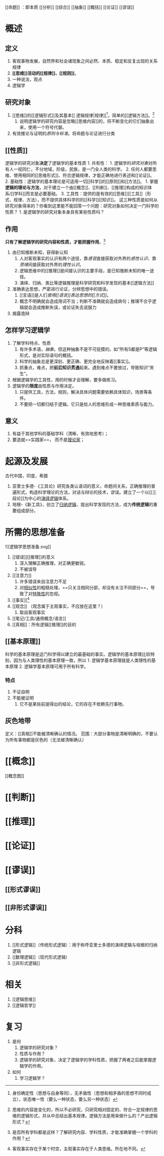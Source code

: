 [[命题]] ：即本质
[[分析]] 
[[综合]] 
[[抽象]] 
[[概括]] 
[[论证]] 
[[谬误]] 
# 概述
## 定义
1. 客观事物发展，自然界和社会诸现象之间必然、本质、稳定和反复出现的关系规律
2. **[[思维]]活动的[[规律]]、[[规则]]**。
3. 一种说法，观点
4. 逻辑学
## 研究对象
1. [[思维]]的[[逻辑形式]]及其基本[[ 逻辑规律|规律]][^4]，简单的[[逻辑方法]]。[^2]
	1. 说明逻辑学的研究内容是忽略[[思维内容]]的，将不断变化的它们抽象出来，使用一个符号代替。
2. 有效推论与证明的*原则与标准*。将命题与论证进行分类
## [[性质]] 
逻辑学的研究对象**决定**了逻辑学的基本性质
	1. 共有性：
		1. 逻辑学的*研究对象*对所有人一视同仁，不分地域，阶级，民族，是一门全人类的科学。
		2. 任何人都要思维、使用相同的[[思维形式]]、符合逻辑规律，才能正确地进行表述和[[论证]]。
	2. 基础性：逻辑学的基本理论是可适用一切[[科学]]的[[原则]]和[[方法]]。
		1. 掌握**逻辑的理论与方法**，对于建立一个由[[概念]]、[[判断]]、[[推理]]构成的知识体系/[[学科]]而言是必要基础。
	3. 工具性：提供的是有效的[[思维]][[工具]]（形式、规律、方法），而不提供具体科学的的[[科学]][[知识]]。
这三种性质是如何从研究对象得来的？你看到这里能不能回答一个问题：研究对象如何决定一门科学的性质？
	1. 是逻辑学的研究对象本身具有某些性质吗？
## 作用
**只有了解逻辑学的研究内容和性质，才能把握作用**。[^3] 
1. 由已知推断未知，获得新认知
	1. 人对客观事实的认识有两个途径，靠*感官*直接获取对外界的*感性认识*、靠*思维*间接获取对外界的*理性认识*。
	2. 逻辑思维中的[[推理]]是间接认识的主要手段，是已知推断未知的唯一途径。
	3. 演绎、归纳、类比等逻辑推理是科学研究和科学发现的基本[[逻辑方法]] 
2. 准确表达思想，严密进行论证，分辨思想中的错误。
	1. [[言语]]是人们*使用[[语言]]表达思想的[[方式]]*。
	2. 概念不明确就会造成用词不当；判断不准确就会造成病句；推理不合乎逻辑就会造成推断失误，或论证失去说服力
3. 揭露诡辩
## 怎样学习逻辑学
1. 了解学科特点、性质
	1. 有许多术语，*抽象*。但这种抽象不是不可捉摸的。如“所有S都是P”等逻辑形式，是对实际语句的概括。
	2. 科学的抽象总是更深刻、更正确、更完全地反映着[[事实]]。
	3. 抓重点，难点，把**前后知识贯通**起来。遇到难点不要放过，导致知识“夹生”。
2. 根据逻辑学的工具性，用的时候才会理解，要多做练习。
3. 逻辑学的**限度**由性质与作用决定。
	1. 只提供工具，方法，规则，解决具体问题需要依赖具体知识，场景等条件。
	2. 不要把一切都归结于逻辑。它只是给人的思维形成一种思维素质与能力。
## 意义
1. 有益于其他学科的基础学科（清晰、有效地思考）；
2. 要造就==实践家==， 而不是<u>理论家</u>；
# 起源及发展
古代中国，印度，希腊
1. 亚里士多德-《工具论》研究各类认语词的意义，命题间关系，正确推理的普遍形式，构造科学理论的方法，对话与辩论的技术，谬误。建立了一个以[[三段论]]为中心的<u>演绎逻辑</u>体系。
2. 培根-《新工具》，创立了<u>归纳逻辑</u>，提出科学发现的方法，成为**传统逻辑**的重要组成部分。
# 所需的思想准备
![[逻辑学思想准备.svg]]
1. [[错误]][[推理]]的意义
	1. 深入理解正确推理，对正确更敏锐。
	2. 不被误导
2. [[注意力]] 
	1. 许多错误来自注意力不足
	2. 对<u>相似性</u>的粗糙处理，==只关注相同分部，却没有关注不同部分==，导致了对<u>特殊性</u>的忽视。
3. [[事实]][^1] 
4. [[观念]] （观念属于主观事实，不应放在这里？）
	1. 取自客观事实
5. [[笔记/工具/通用概念/语言]] 
6. [[真相]]：所有逻辑[[推理]]的目的
## [[基本原理]] 
科学的基本原理是这门科学得以建立的最基础的事实。逻辑学的基本原理比较特别，因为与人类理性的基本原理一致，所以
	1. 逻辑学基本原理就是人类理性的基本原理
	2. 逻辑学基本原理可用于所有科学。
### 特点
1. 不证自明
2. 不能被证明
	1. 它不是某些前提得出的结论，它的存在不依赖先行事物。
## 灰色地带
定义：[[真相]]不能被清晰确认的情况。
范围：大部分事物是清晰明确的，不要认为所有事物都是灰色的（无法被清晰确认）
# [[概念]] 
[[概念图]]  
# [[判断]] 
# [[推理]] 
# [[论证]] 
# [[谬误]] 
## [[形式谬误]] 
## [[非形式谬误]] 
# 分科
1. [[形式逻辑]]（传统形式逻辑）：用于称呼亚里士多德的演绎逻辑与培根的归纳逻辑
2. [[数理逻辑]]（现代形式逻辑）
3. [[非形式逻辑]] 
# 相关
1. [[逻辑思维]] 
2. [[逻辑哲学]] 
# 复习
1. 是何
	1. 逻辑学的研究对象？
	2. 性质与作用？
	3. 逻辑学的研究对象，决定了逻辑学的学科性质，把握了两者之后能掌握逻辑学的作用。
2. 如何
	1. 学习逻辑学？




[^1]: 客观事实存在于某个时空，主观事实存在于人类思维。所在地不同。
[^2]: 思维的内容是变化的，所以不必研究，只研究相对固定的、符合一定规律的思维的逻辑形式，并从中总结出基本规律。逻辑方法是用来做什么的？产出逻辑形式？
[^3]: 是否所有学科都是这样？了解研究内容、学科性质，才能准确掌握一个学科的作用？
[^4]: 身份确定性（思想与自身等同），无矛盾性（思想和相矛盾的思想不同时成立），状态唯一性（要么一种状态，要么另一种状态）